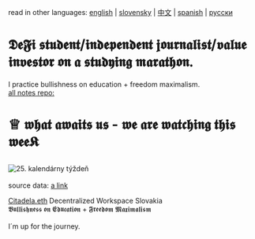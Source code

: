 read in other languages: [english](https://) | [slovensky](https://) | [中文](https://) | [spanish](https://) | [русски](https://) 
<p align="center">

# 𝕯𝖊𝕱𝖎 𝖘𝖙𝖚𝖉𝖊𝖓𝖙/𝖎𝖓𝖉𝖊𝖕𝖊𝖓𝖉𝖊𝖓𝖙 𝖏𝖔𝖚𝖗𝖓𝖆𝖑𝖎𝖘𝖙/𝖛𝖆𝖑𝖚𝖊 𝖎𝖓𝖛𝖊𝖘𝖙𝖔𝖗 𝖔𝖓 𝖆 𝖘𝖙𝖚𝖉𝖞𝖎𝖓𝖌 𝖒𝖆𝖗𝖆𝖙𝖍𝖔𝖓.
I practice bullishness on education  +  freedom maximalism.
  <br>
[all notes repo:](https://github.com/samuelPapranec/handwritings)
# ♕ 𝖜𝖍𝖆𝖙 𝖆𝖜𝖆𝖎𝖙𝖘 𝖚𝖘 - 𝖜𝖊 𝖆𝖗𝖊 𝖜𝖆𝖙𝖈𝖍𝖎𝖓𝖌 𝖙𝖍𝖎𝖘 𝖜𝖊𝖊𝕶<br></p>
 ![25. kalendárny týždeň](https://scontent-frt3-1.xx.fbcdn.net/v/t1.15752-9/289048318_356182839790498_8719192773696821607_n.png?_nc_cat=106&ccb=1-7&_nc_sid=ae9488&_nc_ohc=OwZCtjToERcAX87GWMC&_nc_ht=scontent-frt3-1.xx&oh=03_AVJn4bvwn6rdar9EPjMeVwQpG6u_LUmB-8yZcZJmv11SqA&oe=62D2F081)
 <br>    
source data: 
[a link](https://github.com/samuelPapranec/citadela)

[Citadela.eth](tbd) Decentralized Workspace Slovakia
  <br>
   𝕭𝖚𝖑𝖑𝖎𝖘𝖍𝖓𝖊𝖘𝖘 𝖔𝖓 𝕰𝖉𝖚𝖈𝖆𝖙𝖎𝖔𝖓  +  𝕱𝖗𝖊𝖊𝖉𝖔𝖒 𝕸𝖆𝖝𝖎𝖒𝖆𝖑𝖎𝖘𝖒   <br>
    <br>
I´m up for the journey.

